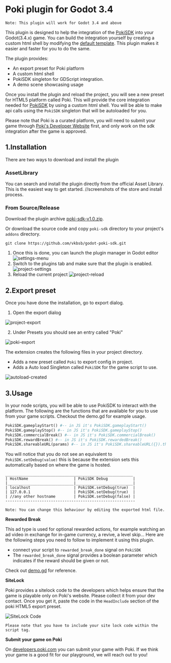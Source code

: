 # Poki plugin for Godot 3.4
`Note: This plugin will work for Godot 3.4 and above`

This plugin is designed to help the integration of the [PokiSDK](https://sdk.poki.com/html5/) into your Godot(3.4.x) game. You can build the integration yourself by creating a custom html shell by modifying the [default template](https://github.com/godotengine/godot/blob/master/misc/dist/html/full-size.html). This plugin makes it easier and faster for you to do the same. 

The plugin provides:
- An export preset for Poki platform
- A custom html shell 
- PokiSDK singleton for GDScript integration.
- A demo scene showcasing usage

Once you install the plugin and reload the project, you will see a new preset for HTML5 platform called Poki. This will provide the core integration needed for [PokiSDK](https://sdk.poki.com/html5/) by using a custom html shell. You will be able to make api calls using the `PokiSDK` singleton that will be autoloaded for you. 

Please note that Poki is a curated platform, you will need to submit your game through [Poki's Developer Website](https://developers.poki.com/) first, and only work on the sdk integration after the game is approved.

## 1.Installation
There are two ways to download and install the plugin

### AssetLibrary
You can search and install the plugin directly from the official Asset Library.
This is the easiest way to get started.
//screenshots of the store and install process. 

### From Source/Release
Download the plugin archive [poki-sdk-v1.0.zip](). 

Or download the source code and copy `poki-sdk` directory to your project's `addons` directory. 
``` 
git clone https://github.com/vkbsb/godot-poki-sdk.git
```

1. Once this is done, you can launch the plugin manager in Godot editor
![settings-menu](./addons/poki-sdk/images/project_menu.png)
2. Switch to the plugins tab and make sure that the plugin is enabled. 
![project-settings](./addons/poki-sdk/images/project_settings.png)
3. Reload the current project
![project-reload](./addons/poki-sdk/images/project_reload.png)


## 2.Export preset
Once you have done the installation, go to export dialog. 

1. Open the export dialog

![project-export](./addons/poki-sdk/images/project_export.png)

2. Under Presets you should see an entry called "Poki"

![poki-export](./addons/poki-sdk/images/poki_export_preset.png)

The extension creates the following files in your project directory.
- Adds a new preset called `Poki` to export config in project.
- Adds a Auto load Singleton called `PokiSDK` for the game script to use.

![autoload-created](./addons/poki-sdk/images/project_autoload.png)

## 3.Usage 
In your node scripts, you will be able to use PokiSDK to interact with the platform. The following are the functions that are available for you to use from your game scripts. Checkout the demo.gd for example usage.

```python
PokiSDK.gameplayStart() #-- in JS it's PokiSDK.gameplayStart()
PokiSDK.gameplayStop() #-- in JS it's PokiSDK.gameplayStop()
PokiSDK.commercialBreak() #-- in JS it's PokiSDK.commercialBreak()
PokiSDK.rewardBreak() #-- in JS it's PokiSDK.rewardedBreak()
PokiSDK.shareableURL(params) #-- in JS it's PokiSDK.shareableURL({}).then(url => {})
```

You will notice that you do not see an equivalent to ``PokiSDK.setDebug(value)`` this is because the extension sets this automatically based on where the game is hosted.
```
________________________________________________________
| HostName                    | PokiSDK Debug           |
|_____________________________|_________________________|
| localhost                   | PokiSDK.setDebug(true)  |
| 127.0.0.1                   | PokiSDK.setDebug(true)  |
| //any other hostname        | PokiSDK.setDebug(false) |
---------------------------------------------------------

Note: You can change this behaviour by editing the exported html file. 
```


**Rewarded Break**

This ad type is used for optional rewarded actions, for example watching an ad video in exchange for in-game currency, a revive, a level skip... Here are the following steps you need to follow to implement it using this plugin. 
- connect your script to `rewarded_break_done` signal on `PokiSDK`
- The `rewarded_break_done` signal provides a boolean parameter which indicates if the reward should be given or not.

Check out [demo.gd](./demo.gd) for reference. 


**SiteLock**

Poki provides a sitelock code to the developers which helps ensure that the game is playable only on Poki's website. Please collect it from your dev contact. Once you get it, paste the code in the ``HeadInclude`` section of the poki HTML5 export preset. 

![SiteLock Code](./addons/poki-sdk/images/poki_sitelock.png)

`Please note that you have to include your site lock code within the script tag.`


**Submit your game on Poki**

On [developers.poki.com](https://developers.poki.com/) you can submit your game with Poki. If we think your game is a good fit for our playground, we will reach out to you!
